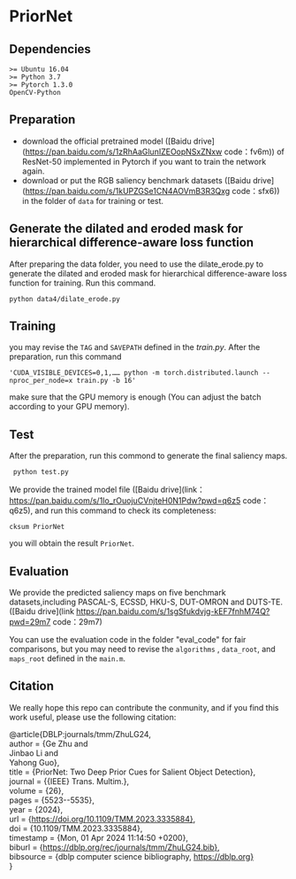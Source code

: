 # PriorNet


## Dependencies 
```
>= Ubuntu 16.04 
>= Python 3.7
>= Pytorch 1.3.0
OpenCV-Python
```

## Preparation 
- download the official pretrained model ([Baidu drive](https://pan.baidu.com/s/1zRhAaGlunIZEOopNSxZNxw 
code：fv6m)) of ResNet-50 implemented in Pytorch if you want to train the network again.
- download or put the RGB saliency benchmark datasets ([Baidu drive](https://pan.baidu.com/s/1kUPZGSe1CN4AOVmB3R3Qxg 
code：sfx6)) in the folder of `data` for training or test.


## Generate the dilated and eroded mask for hierarchical difference-aware loss function
After preparing the data folder, you need to use the dilate_erode.py to generate the dilated and eroded mask for hierarchical difference-aware loss function for training. Run this command.
```
python data4/dilate_erode.py
```

## Training
you may revise the `TAG` and `SAVEPATH` defined in the *train.py*. After the preparation, run this command 
```
'CUDA_VISIBLE_DEVICES=0,1,…… python -m torch.distributed.launch --nproc_per_node=x train.py -b 16'
```
make sure that the GPU memory is enough (You can adjust the batch according to your GPU memory).

## Test
After the preparation, run this commond to generate the final saliency maps.
```
 python test.py 
```

We provide the trained model file ([Baidu drive](link：https://pan.baidu.com/s/1Io_rOuojuCVnjteH0N1Pdw?pwd=q6z5 code：q6z5), and run this command to check its completeness:
```
cksum PriorNet 
```
you will obtain the result `PriorNet`.

## Evaluation

We provide the predicted saliency maps on five benchmark datasets,including PASCAL-S, ECSSD, HKU-S, DUT-OMRON and DUTS-TE. ([Baidu drive](link https://pan.baidu.com/s/1sgSfukdvjg-kEF7fnhM74Q?pwd=29m7 code：29m7)

You can use the evaluation code in the folder  "eval_code" for fair comparisons, but you may need to revise the `algorithms` , `data_root`, and `maps_root` defined in the `main.m`. 

## Citation
We really hope this repo can contribute the conmunity, and if you find this work useful, please use the following citation:

@article{DBLP:journals/tmm/ZhuLG24, <br>
  author       = {Ge Zhu and <br>
                  Jinbao Li and <br>
                  Yahong Guo}, <br>
  title        = {PriorNet: Two Deep Prior Cues for Salient Object Detection}, <br>
  journal      = {{IEEE} Trans. Multim.}, <br>
  volume       = {26}, <br>
  pages        = {5523--5535}, <br>
  year         = {2024}, <br>
  url          = {https://doi.org/10.1109/TMM.2023.3335884}, <br>
  doi          = {10.1109/TMM.2023.3335884}, <br>
  timestamp    = {Mon, 01 Apr 2024 11:14:50 +0200}, <br>
  biburl       = {https://dblp.org/rec/journals/tmm/ZhuLG24.bib}, <br>
  bibsource    = {dblp computer science bibliography, https://dblp.org} <br>
  }

